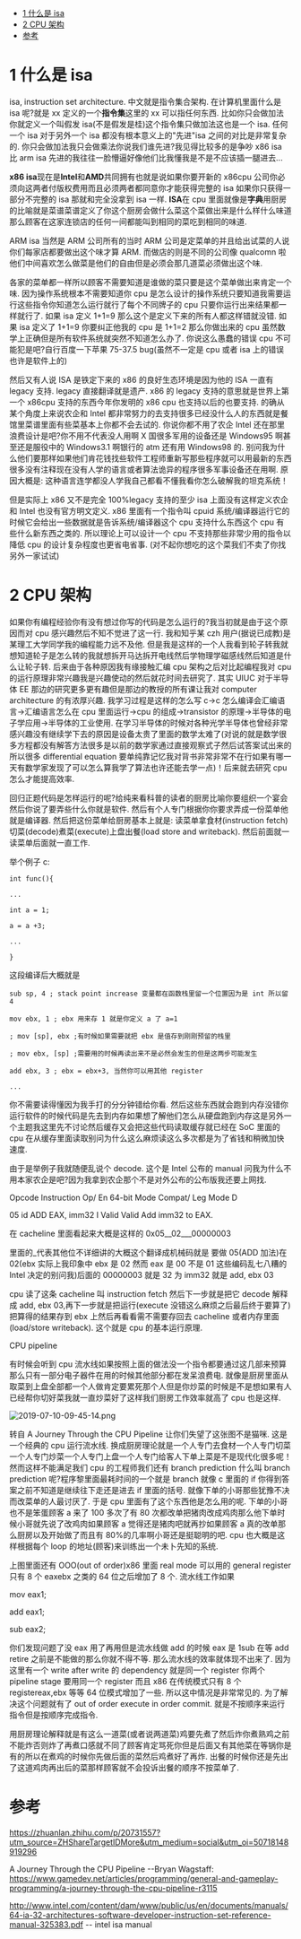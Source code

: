 
<!-- @import "[TOC]" {cmd="toc" depthFrom=1 depthTo=6 orderedList=false} -->

<!-- code_chunk_output -->

- [1 什么是 isa](#1-什么是-isa)
- [2 CPU 架构](#2-cpu-架构)
- [参考](#参考)

<!-- /code_chunk_output -->

# 1 什么是 isa

isa, instruction set architecture. 中文就是指令集合架构. 在计算机里面什么是 isa 呢?就是 xx 定义的一个**指令集**这里的 xx 可以指任何东西. 比如你只会做加法你就定义一个叫假发 isa(不是假发是桂)这个指令集只做加法这也是一个 isa. 任何一个 isa 对于另外一个 isa 都没有根本意义上的"先进"isa 之间的对比是非常复杂的. 你只会做加法我只会做乘法你说我们谁先进?我见得比较多的是争吵 x86 isa 比 arm isa 先进的我往往一脸懵逼好像他们比我懂我是不是不应该插一腿进去...

**x86 isa**现在是**Intel**和**AMD**共同拥有也就是说如果你要开新的 x86cpu 公司你必须向这两者付版权费用而且必须两者都同意你才能获得完整的 isa 如果你只获得一部分不完整的 isa 那就和完全没拿到 isa 一样. **ISA**在 cpu 里面就像是**字典**用厨房的比喻就是菜谱菜谱定义了你这个厨房会做什么菜这个菜做出来是什么样什么味道那么顾客在这家连锁店的任何一间都能叫到相同的菜吃到相同的味道.

ARM isa 当然是 ARM 公司所有的当时 ARM 公司是定菜单的并且给出试菜的人说你们每家店都要做出这个味才算 ARM. 而做店的则是不同的公司像 qualcomn 啦他们中间喜欢怎么做菜是他们的自由但是必须会那几道菜必须做出这个味.

各家的菜单都一样所以顾客不需要知道是谁做的菜只要是这个菜单做出来肯定一个味. 因为操作系统根本不需要知道你 cpu 是怎么设计的操作系统只要知道我需要运行这些指令你知道怎么运行就行了每个不同牌子的 cpu 只要你运行出来结果都一样就行了. 如果 isa 定义 1+1=9 那么这个是定义下来的所有人都这样错就没错. 如果 isa 定义了 1+1=9 你要纠正他我的 cpu 是 1+1=2 那么你做出来的 cpu 虽然数学上正确但是所有软件系统就突然不知道怎么办了. 你说这么愚蠢的错误 cpu 不可能犯是吧?自行百度一下苹果 75-37.5 bug(虽然不一定是 cpu 或者 isa 上的错误也许是软件上的)

然后又有人说 ISA 是铁定下来的 x86 的良好生态环境是因为他的 ISA 一直有 legacy 支持. legacy 直接翻译就是遗产. x86 的 legacy 支持的意思就是世界上第一个 x86cpu 支持的东西今年你发明的 x86 cpu 也支持以后的也要支持. 的确从某个角度上来说农企和 Intel 都非常努力的去支持很多已经没什么人的东西就是餐馆里菜谱里面有些菜基本上你都不会去试的. 你说你都不用了农企 Intel 还在那里浪费设计是吧?你不用不代表没人用啊 X 国很多军用的设备还是 Windows95 啊甚至还是服役中的 Windows3.1 啊银行的 atm 还有用 Windows98 的. 别问我为什么他们要那样如果他们肯花钱找些软件工程师重新写那些程序就可以用最新的东西很多没有注释现在没有人学的语言或者算法诡异的程序很多军事设备还在用啊. 原因大概是: 这种语言连学都没人学我自己都看不懂我看你怎么破解我的坦克系统！

但是实际上 x86 又不是完全 100%legacy 支持的至少 isa 上面没有这样定义农企和 Intel 也没有官方明文定义. x86 里面有一个指令叫 cpuid 系统/编译器运行它的时候它会给出一些数据就是告诉系统/编译器这个 cpu 支持什么东西这个 cpu 有些什么新东西之类的. 所以理论上可以设计一个 cpu 不支持那些非常少用的指令以降低 cpu 的设计复杂程度也更省电省事. (对不起你想吃的这个菜我们不卖了你找另外一家试试)

# 2 CPU 架构

如果你有编程经验你有没有想过你写的代码是怎么运行的?我当初就是由于这个原因而对 cpu 感兴趣然后不知不觉进了这一行. 我和知乎某 czh 用户(据说已成教)是某理工大学同学我的编程能力远不及他. 但是我是这样的一个人我看到轮子转我就想知道轮子是怎么转的我就想拆开马达拆开电线然后学物理学磁感线然后知道是什么让轮子转. 后来由于各种原因我有缘接触汇编 cpu 架构之后对比起编程我对 cpu 的运行原理非常兴趣我是兴趣使动的然后就花时间去研究了. 其实 UIUC 对于半导体 EE 那边的研究更多更有趣但是那边的教授的所有课让我对 computer architecture 的有浓厚兴趣. 我学习过程是这样的怎么写 c->c 怎么编译会汇编语言->汇编语言怎么在 cpu 里面运行->cpu 的组成->transistor 的原理->半导体的电子学应用->半导体的工业使用. 在学习半导体的时候对各种光学半导体也曾经非常感兴趣没有继续学下去的原因是设备太贵了里面的数学太难了(对说的就是数学很多方程都没有解答方法很多是以前的数学家通过直接观察式子然后试答案试出来的所以很多 differential equation 要单纯靠记忆我对背书非常非常不在行如果有哪一天有数学家发现了可以怎么算我学了算法也许还能去学一点)！后来就去研究 cpu 怎么才能提高效率.

回归正题代码是怎样运行的呢?给纯来看科普的读者的厨房比喻你要组织一个宴会然后你说了要弄些什么你就是软件. 然后有个人专门根据你你要求弄成一份菜单他就是编译器. 然后把这份菜单给厨房基本上就是: 读菜单拿食材(instruction fetch)切菜(decode)煮菜(execute)上盘出餐(load store and writeback). 然后前面就一读菜单后面就一直工作.

举个例子 c:

```
int func(){

...

int a = 1;

a = a +3;

...

}
```

这段编译后大概就是

```
sub sp, 4 ; stack point increase 变量都在函数栈里留一个位置因为是 int 所以留 4

mov ebx, 1 ; ebx 用来存 1 就是你定义 a 了 a=1

; mov [sp], ebx ;有时候如果需要就把 ebx 是值存到刚刚预留的栈里

; mov ebx, [sp] ;需要用的时候再读出来不是必然会发生的但是这两步可能发生

add ebx, 3 ; ebx = ebx+3, 当然你可以用其他 register

...
```

你不需要读得懂因为我手打的分分钟错给你看. 然后这些东西就会跑到内存没错你运行软件的时候代码是先去到内存如果想了解他们怎么从硬盘跑到内存这是另外一个主题我这里先不讨论然后缓存又会把这些代码读取缓存就已经在 SoC 里面的 cpu 在从缓存里面读取别问为什么这么麻烦读这么多次都是为了省钱和稍微加快速度.

由于是举例子我就随便乱说个 decode. 这个是 Intel 公布的 manual 问我为什么不用本家农企是吧?因为我拿到农企那个不是对外公布的公布版我还要上网找.

Opcode Instruction Op/ En 64-bit Mode Compat/ Leg Mode D

05 id ADD EAX, imm32 I Valid Valid Add imm32 to EAX.

在 cacheline 里面看起来大概是这样的 0x05__02___00000003

里面的_代表其他位不详细讲的大概这个翻译成机械码就是 要做 05(ADD 加法)在 02(ebx 实际上我印象中 ebx 是 02 然而 eax 是 00 不是 01 这些编码乱七八糟的 Intel 决定的别问我)后面的 00000003 就是 32 为 imm32 就是 add, ebx 03

cpu 读了这条 cacheline 叫 instruction fetch 然后下一步就是把它 decode 解释成 add, ebx 03,再下一步就是把运行(execute 没错这么麻烦之后最后终于要算了)把算得的结果存到 ebx 上然后再看看需不需要存回去 cacheline 或者内存里面(load/store writeback). 这个就是 cpu 的基本运行原理.

CPU pipeline

有时候会听到 cpu 流水线如果按照上面的做法没一个指令都要通过这几部来预算那么只有一部分电子器件在用的时候其他部分都在发呆浪费电. 就像是厨房里面从取菜到上盘全部都一个人做肯定要累死那个人但是你炒菜的时候是不是想如果有人已经帮你切好菜我就一直炒菜好了这样我们厨房工作效率就高了 cpu 也是这样.

![2019-07-10-09-45-14.png](./images/2019-07-10-09-45-14.png)

转自 A Journey Through the CPU Pipeline
让你们失望了这张图不是猫咪. 这是一个经典的 cpu 运行流水线. 换成厨房理论就是一个人专门去食材一个人专门切菜一个人专门炒菜一个人专门上盘一个人专门给客人下单上菜是不是现代化很多呢！然而这样不能满足我们 cpu 的工程师我们还有 branch prediction 什么叫 branch prediction 呢?程序黎里面最耗时间的一个就是 branch 就像 c 里面的 if 你得到答案之前不知道是继续往下走还是进去 if 里面的括号. 就像下单的小哥那些犹豫不决而改菜单的人最讨厌了. 于是 cpu 里面有了这个东西他是怎么用的呢. 下单的小哥也不是笨蛋顾客 a 来了 100 多次了有 80 次都改单把猪肉改成鸡肉那么他下单时候小哥就先说了改鸡肉如果顾客 a 觉得还是猪肉吧就再抄如果顾客 a 真的改单那么厨房以及开始做了而且有 80%的几率啊小哥还是挺聪明的吧. cpu 也大概是这样根据每个 loop 的地址(顾客)来训练出一个未卜先知的系统.

上图里面还有 OOO(out of order)x86 里面 real mode 可以用的 general register 只有 8 个 eaxebx 之类的 64 位之后增加了 8 个. 流水线工作如果

mov eax1;

add eax1;

sub eax2;

你们发现问题了没 eax 用了再用但是流水线做 add 的时候 eax 是 1sub 在等 add retire 之前是不能做的那么你就不得不等. 那么流水线的效率就体现不出来了. 因为这里有一个 write after write 的 dependency 就是同一个 register 你两个 pipeline stage 要用同一个 register 而且 x86 在传统模式只有 8 个 registereax,ebx 等等 64 位模式增加了一些. 所以这中情况是非常常见的. 为了解决这个问题就有了 out of order execute in order commit. 就是不按顺序来运行指令但是按顺序完成指令.

用厨房理论解释就是有这么一道菜(或者说两道菜)鸡要先煮了然后炸你煮熟鸡之前不能炸否则炸了再煮口感就不同了顾客肯定骂死你但是后面又有其他菜在等锅你是有的所以在煮鸡的时候你先做后面的菜然后鸡煮好了再炸. 出餐的时候你还是先出了这道鸡肉再出后的菜那样顾客就不会投诉出餐的顺序不按菜单了.

# 参考

https://zhuanlan.zhihu.com/p/20731557?utm_source=ZHShareTargetIDMore&utm_medium=social&utm_oi=50718148919296

A Journey Through the CPU Pipeline --Bryan Wagstaff: https://www.gamedev.net/articles/programming/general-and-gameplay-programming/a-journey-through-the-cpu-pipeline-r3115

http://www.intel.com/content/dam/www/public/us/en/documents/manuals/64-ia-32-architectures-software-developer-instruction-set-reference-manual-325383.pdf -- intel isa manual